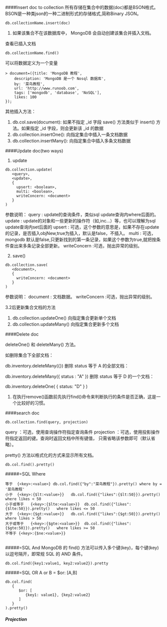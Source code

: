 ####Insert doc to collection
所有存储在集合中的数据(doc)都是BSON格式。BSON是一种类json的一种二进制形式的存储格式,简称Binary JSON。

```
db.collectionName.insert(doc)
```
1. 如果该集合不在该数据库中， MongoDB 会自动创建该集合并插入文档。

查看已插入文档

```
db.collectionName.find()
```
可以将数据定义为一个变量

```
> document=({title: 'MongoDB 教程', 
    description: 'MongoDB 是一个 Nosql 数据库',
    by: '菜鸟教程',
    url: 'http://www.runoob.com',
    tags: ['mongodb', 'database', 'NoSQL'],
    likes: 100
});
```
其他插入方法：
1. db.col.save(document): 如果不指定 _id 字段 save() 方法类似于 insert() 方法。如果指定 _id 字段，则会更新该 _id 的数据
2. db.collection.insertOne(): 向指定集合中插入一条文档数据
3. db.collection.insertMany(): 向指定集合中插入多条文档数据

####Update doc(two ways)
1. update

```
db.collection.update(
   <query>,
   <update>,
   {
     upsert: <boolean>,
     multi: <boolean>,
     writeConcern: <document>
   }
)
```

参数说明：
query : update的查询条件，类似sql update查询内where后面的。
update : update的对象和一些更新的操作符（如$,$inc...）等，也可以理解为sql update查询内set后面的
upsert : 可选，这个参数的意思是，如果不存在update的记录，是否插入objNew,true为插入，默认是false，不插入。
multi : 可选，mongodb 默认是false,只更新找到的第一条记录，如果这个参数为true,就把按条件查出来多条记录全部更新。
writeConcern :可选，抛出异常的级别。

2. save()


```
db.collection.save(
   <document>,
   {
     writeConcern: <document>
   }
)
```
参数说明：
document : 文档数据。
writeConcern :可选，抛出异常的级别。

3.2后更新集合文档的方法
1. db.collection.updateOne() 向指定集合更新单个文档
2. db.collection.updateMany() 向指定集合更新多个文档

####Delete doc


deleteOne() 和 deleteMany() 方法。

如删除集合下全部文档：

db.inventory.deleteMany({})
删除 status 等于 A 的全部文档：

db.inventory.deleteMany({ status : "A" })
删除 status 等于 D 的一个文档：

db.inventory.deleteOne( { status: "D" } )
1. 在执行remove()函数前先执行find()命令来判断执行的条件是否正确，这是一个比较好的习惯。

####search doc


```
db.collection.find(query, projection)
```


query ：可选，使用查询操作符指定查询条件
projection ：可选，使用投影操作符指定返回的键。查询时返回文档中所有键值， 只需省略该参数即可（默认省略）。


pretty() 方法以格式化的方式来显示所有文档。
```
db.col.find().pretty()

```

#####=SQL Where
```
等于	{<key>:<value>}	db.col.find({"by":"菜鸟教程"}).pretty()	where by = '菜鸟教程'
小于	{<key>:{$lt:<value>}}	db.col.find({"likes":{$lt:50}}).pretty()	where likes < 50
小于或等于	{<key>:{$lte:<value>}}	db.col.find({"likes":{$lte:50}}).pretty()	where likes <= 50
大于	{<key>:{$gt:<value>}}	db.col.find({"likes":{$gt:50}}).pretty()	where likes > 50
大于或等于	{<key>:{$gte:<value>}}	db.col.find({"likes":{$gte:50}}).pretty()	where likes >= 50
不等于	{<key>:{$ne:<value>}}


```

#####=SQL And
MongoDB 的 find() 方法可以传入多个键(key)，每个键(key)以逗号隔开，即常规 SQL 的 AND 条件。

```
db.col.find({key1:value1, key2:value2}).pretty
```
#####=SQL OR
A or B = $or: [A,B]

```
db.col.find(
   {
      $or: [
         {key1: value1}, {key2:value2}
      ]
   }
).pretty()
```
##### Projection







